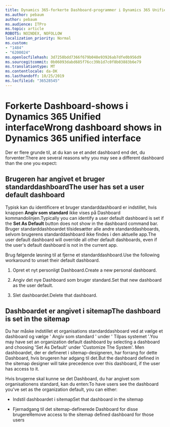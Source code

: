 ```yaml
---
title: Dynamics 365-forkerte Dashboard-programmer i Dynamics 365 Unified interface
ms.author: pebaum
author: pebaum
ms.audience: ITPro
ms.topic: article
ROBOTS: NOINDEX, NOFOLLOW
localization_priority: Normal
ms.custom:
- "1484"
- "6200024"
ms.openlocfilehash: 3d7258bdd7366f679b048e93926ab7dfe0b956d9
ms.sourcegitcommit: 0b06093dabd685f76cc39b1d7c0f8b03883b6e79
ms.translationtype: MT
ms.contentlocale: da-DK
ms.lasthandoff: 10/25/2019
ms.locfileid: "36528545"
---
```

# <a name="wrong-dashboard-shows-in-dynamics-365-unified-interface"></a><span data-ttu-id="52c62-102">Forkerte Dashboard-shows i Dynamics 365 Unified interface</span><span class="sxs-lookup"><span data-stu-id="52c62-102">Wrong dashboard shows in Dynamics 365 unified interface</span></span>

<span data-ttu-id="52c62-103">Der er flere grunde til, at du kan se et andet dashboard end det, du forventer:</span><span class="sxs-lookup"><span data-stu-id="52c62-103">There are several reasons why you may see a different dashboard than the one you expect:</span></span>

## <a name="the-user-has-set-a-user-default-dashboard"></a><span data-ttu-id="52c62-104">Brugeren har angivet et bruger standarddashboard</span><span class="sxs-lookup"><span data-stu-id="52c62-104">The user has set a user default dashboard</span></span> 

<span data-ttu-id="52c62-105">Typisk kan du identificere et bruger standarddashboard er indstillet, hvis knappen **Angiv som standard** ikke vises på Dashboard kommandolinjen.</span><span class="sxs-lookup"><span data-stu-id="52c62-105">Typically you can identify a user default dashboard is set if the **Set As Default** button does not show in the dashboard command bar.</span></span> <span data-ttu-id="52c62-106">Bruger standarddashboardet tilsidesætter alle andre standarddashboards, selvom brugerens standarddashboard ikke findes i den aktuelle app.</span><span class="sxs-lookup"><span data-stu-id="52c62-106">The user default dashboard will override all other default dashboards, even if the user's default dashboard is not in the current app.</span></span>

<span data-ttu-id="52c62-107">Brug følgende løsning til at fjerne et standarddashboard.</span><span class="sxs-lookup"><span data-stu-id="52c62-107">Use the following workaround to unset their default dashboard.</span></span>

1. <span data-ttu-id="52c62-108">Opret et nyt personligt Dashboard.</span><span class="sxs-lookup"><span data-stu-id="52c62-108">Create a new personal dashboard.</span></span>

2. <span data-ttu-id="52c62-109">Angiv det nye Dashboard som bruger standard.</span><span class="sxs-lookup"><span data-stu-id="52c62-109">Set that new dashboard as the user default.</span></span>

3. <span data-ttu-id="52c62-110">Slet dashboardet.</span><span class="sxs-lookup"><span data-stu-id="52c62-110">Delete that dashboard.</span></span>

## <a name="the-dashboard-is-set-in-the-sitemap"></a><span data-ttu-id="52c62-111">Dashboardet er angivet i sitemap</span><span class="sxs-lookup"><span data-stu-id="52c62-111">The dashboard is set in the sitemap</span></span>

<span data-ttu-id="52c62-112">Du har måske indstillet et organisations standarddashboard ved at vælge et dashboard og vælge ' Angiv som standard ' under ' Tilpas systemet '.</span><span class="sxs-lookup"><span data-stu-id="52c62-112">You may have set an organization default dashboard by selecting a dashboard and choosing 'Set As Default' under 'Customize The System'.</span></span> <span data-ttu-id="52c62-113">Men dashboardet, der er defineret i sitemap-designeren, har forrang for dette Dashboard, hvis brugeren har adgang til det.</span><span class="sxs-lookup"><span data-stu-id="52c62-113">But the dashboard defined in the sitemap designer will take precedence over this dashboard, if the user has access to it.</span></span>

<span data-ttu-id="52c62-114">Hvis brugerne skal kunne se det Dashboard, du har angivet som organisationens standard, kan du enten:</span><span class="sxs-lookup"><span data-stu-id="52c62-114">To have users see the dashboard you've set as the organization default, you can either:</span></span>

* <span data-ttu-id="52c62-115">Indstil dashboardet i sitemap</span><span class="sxs-lookup"><span data-stu-id="52c62-115">Set that dashboard in the sitemap</span></span>

* <span data-ttu-id="52c62-116">Fjernadgang til det sitemap-definerede Dashboard for disse brugere</span><span class="sxs-lookup"><span data-stu-id="52c62-116">Remove access to the sitemap defined dashboard for those users</span></span>
